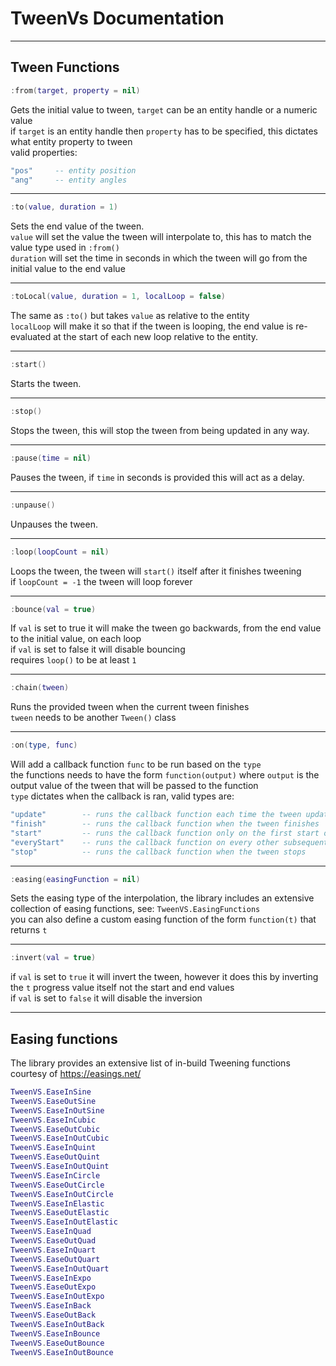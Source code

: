# TweenVs Documentation
________________________________

## Tween Functions

```lua
:from(target, property = nil)
```
Gets the initial value to tween, `target` can be an entity handle or a numeric value  
if `target` is an entity handle then `property` has to be specified, this dictates what entity property to tween  
valid properties:  
```lua
"pos"     -- entity position
"ang"     -- entity angles
```
________________________________

```lua
:to(value, duration = 1)
```
Sets the end value of the tween.  
`value` will set the value the tween will interpolate to, this has to match the value type used in `:from()`   
`duration` will set the time in seconds in which the tween will go from the initial value to the end value     
________________________________

```lua
:toLocal(value, duration = 1, localLoop = false)
```
The same as `:to()` but takes `value` as relative to the entity  
`localLoop` will make it so that if the tween is looping, the end value is re-evaluated at the start of each new loop relative to the entity.  
________________________________

```lua
:start()
```
Starts the tween.
________________________________

```lua
:stop()
```
Stops the tween, this will stop the tween from being updated in any way.
________________________________

```lua
:pause(time = nil)
```
Pauses the tween, if `time` in seconds is provided this will act as a delay.
________________________________

```lua
:unpause()
```
Unpauses the tween.  
________________________________

```lua
:loop(loopCount = nil)
```
Loops the tween, the tween will `start()` itself after it finishes tweening  
if `loopCount = -1` the tween will loop forever  
________________________________

```lua
:bounce(val = true)
```
If `val` is set to true it will make the tween go backwards, from the end value to the initial value, on each loop  
if `val` is set to false it will disable bouncing  
requires `loop()` to be at least `1`
________________________________

```lua
:chain(tween)
```
Runs the provided tween when the current tween finishes  
`tween` needs to be another `Tween()` class  
________________________________

```lua
:on(type, func)
```
Will add a callback function `func` to be run based on the `type`  
the functions needs to have the form `function(output)` where `output` is the output value of the tween that will be passed to the function  
`type` dictates when the callback is ran, valid types are:  
```lua
"update"        -- runs the callback function each time the tween updates
"finish"        -- runs the callback function when the tween finishes
"start"         -- runs the callback function only on the first start of thetween
"everyStart"    -- runs the callback function on every other subsequentstart, ex: when the tween is looping
"stop"          -- runs the callback function when the tween stops
```
________________________________

```lua
:easing(easingFunction = nil)
```
Sets the easing type of the interpolation, the library includes an extensive collection of easing functions, see: `TweenVS.EasingFunctions`  
you can also define a custom easing function of the form `function(t)` that returns `t` 
________________________________

```lua
:invert(val = true)
```
if `val` is set to `true` it will invert the tween, however it does this by inverting the `t` progress value itself not the start and end values  
if `val` is set to `false` it will disable the inversion  
________________________________
## Easing functions

The library provides an extensive list of in-build Tweening functions courtesy of https://easings.net/

```lua
TweenVS.EaseInSine
TweenVS.EaseOutSine
TweenVS.EaseInOutSine
TweenVS.EaseInCubic
TweenVS.EaseOutCubic
TweenVS.EaseInOutCubic
TweenVS.EaseInQuint
TweenVS.EaseOutQuint
TweenVS.EaseInOutQuint
TweenVS.EaseInCircle
TweenVS.EaseOutCircle
TweenVS.EaseInOutCircle
TweenVS.EaseInElastic
TweenVS.EaseOutElastic
TweenVS.EaseInOutElastic
TweenVS.EaseInQuad
TweenVS.EaseOutQuad
TweenVS.EaseInQuart
TweenVS.EaseOutQuart
TweenVS.EaseInOutQuart
TweenVS.EaseInExpo
TweenVS.EaseOutExpo
TweenVS.EaseInOutExpo
TweenVS.EaseInBack
TweenVS.EaseOutBack
TweenVS.EaseInOutBack
TweenVS.EaseInBounce
TweenVS.EaseOutBounce
TweenVS.EaseInOutBounce
```
